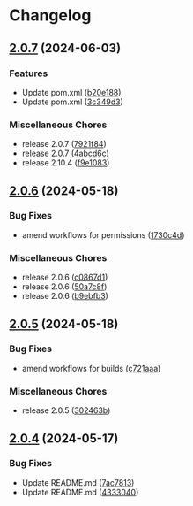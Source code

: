 # Changelog

## [2.0.7](https://github.com/dvsa/vol-api-calls/compare/v2.0.6...v2.0.7) (2024-06-03)


### Features

* Update pom.xml ([b20e188](https://github.com/dvsa/vol-api-calls/commit/b20e188f7f127e5399b880639d39d332197de664))
* Update pom.xml ([3c349d3](https://github.com/dvsa/vol-api-calls/commit/3c349d39ac5e011f231a68de30796c85d87f984d))


### Miscellaneous Chores

* release 2.0.7 ([7921f84](https://github.com/dvsa/vol-api-calls/commit/7921f84ba3171ebeeea1b4dcbd51c6345735611c))
* release 2.0.7 ([4abcd6c](https://github.com/dvsa/vol-api-calls/commit/4abcd6ccba435e5126d8ac66294b0c365a55af1e))
* release 2.10.4 ([f9e1083](https://github.com/dvsa/vol-api-calls/commit/f9e10832864240916b78271e63ad427812fc7015))

## [2.0.6](https://github.com/dvsa/vol-api-calls/compare/v2.0.5...v2.0.6) (2024-05-18)


### Bug Fixes

* amend workflows for permissions ([1730c4d](https://github.com/dvsa/vol-api-calls/commit/1730c4db0b4ec560cbae0a1504367ea006e76748))


### Miscellaneous Chores

* release 2.0.6 ([c0867d1](https://github.com/dvsa/vol-api-calls/commit/c0867d1141c1843cb812a15c940c55db85966471))
* release 2.0.6 ([50a7c8f](https://github.com/dvsa/vol-api-calls/commit/50a7c8fa00a1e4f123c5bbbd17246823fa8002cb))
* release 2.0.6 ([b9ebfb3](https://github.com/dvsa/vol-api-calls/commit/b9ebfb388d82d9dfe11b0dd9087cac9fc5df446f))

## [2.0.5](https://github.com/dvsa/vol-api-calls/compare/v2.0.4...v2.0.5) (2024-05-18)


### Bug Fixes

* amend workflows for builds ([c721aaa](https://github.com/dvsa/vol-api-calls/commit/c721aaa70e4da93ef466721fc50b1e277c7a6c72))


### Miscellaneous Chores

* release 2.0.5 ([302463b](https://github.com/dvsa/vol-api-calls/commit/302463be7ff9cc444e31d810462c4a7812276c5d))

## [2.0.4](https://github.com/dvsa/vol-api-calls/compare/2.0.3...v2.0.4) (2024-05-17)


### Bug Fixes

* Update README.md ([7ac7813](https://github.com/dvsa/vol-api-calls/commit/7ac7813e1fc87e215030ddbefd763fae894a02a7))
* Update README.md ([4333040](https://github.com/dvsa/vol-api-calls/commit/4333040a86f5564bd1c22aa800e292996693a85f))
